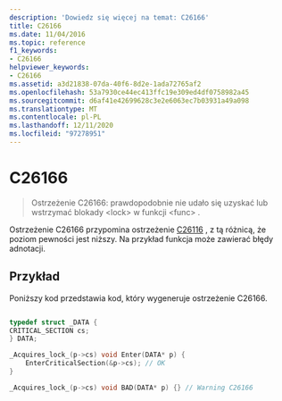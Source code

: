 ```yaml
---
description: 'Dowiedz się więcej na temat: C26166'
title: C26166
ms.date: 11/04/2016
ms.topic: reference
f1_keywords:
- C26166
helpviewer_keywords:
- C26166
ms.assetid: a3d21838-07da-40f6-8d2e-1ada72765af2
ms.openlocfilehash: 53a7930ce44ec413ffc19e309ed4df0758982a45
ms.sourcegitcommit: d6af41e42699628c3e2e6063ec7b03931a49a098
ms.translationtype: MT
ms.contentlocale: pl-PL
ms.lasthandoff: 12/11/2020
ms.locfileid: "97278951"
---
```

# <a name="c26166"></a>C26166

> Ostrzeżenie C26166: prawdopodobnie nie udało się uzyskać lub wstrzymać blokady \<lock> w funkcji \<func> .

Ostrzeżenie C26166 przypomina ostrzeżenie [C26116](../code-quality/c26116.md) , z tą różnicą, że poziom pewności jest niższy. Na przykład funkcja może zawierać błędy adnotacji.

## <a name="example"></a>Przykład

Poniższy kod przedstawia kod, który wygeneruje ostrzeżenie C26166.

```cpp

typedef struct _DATA {
CRITICAL_SECTION cs;
} DATA;

_Acquires_lock_(p->cs) void Enter(DATA* p) {
    EnterCriticalSection(&p->cs); // OK
}

_Acquires_lock_(p->cs) void BAD(DATA* p) {} // Warning C26166
```

